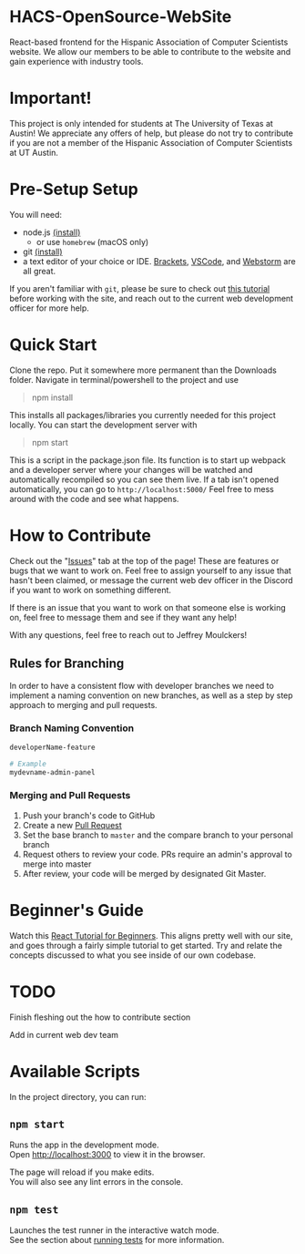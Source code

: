 # HACS-OpenSource-WebSite
React-based frontend for the Hispanic Association of Computer Scientists website. We allow our members to be able to contribute to the website and gain experience with industry tools.

# Important!

This project is only intended for students at The University of Texas at Austin! We appreciate any offers of help, but please do not try to contribute if you are not a member of the Hispanic Association of Computer Scientists at UT Austin.

# Pre-Setup Setup

You will need:

- node.js [(install)](https://nodejs.org/en/) 
  - or use `homebrew` (macOS only)
- git [(install)](https://git-scm.com/downloads)
- a text editor of your choice or IDE. [Brackets](https://brackets.io/), [VSCode](https://code.visualstudio.com/download), and [Webstorm](https://www.jetbrains.com/webstorm/download/) are all great.

If you aren't familiar with `git`, please be sure to check out [this tutorial](http://noodle.med.yale.edu/hdtag/notes/git_tut.pdf) before working with the site, and reach out to the current web development officer for more help.

# Quick Start

Clone the repo. Put it somewhere more permanent than the Downloads folder. Navigate in terminal/powershell to the project and use

> npm install

This installs all packages/libraries you currently needed for this project locally. You can start the development server with

> npm start

This is a script in the package.json file. Its function is to start up webpack and a developer server where your changes will be watched and automatically recompiled so you can see them live. If a tab isn't opened automatically, you can go to
`http://localhost:5000/`
Feel free to mess around with the code and see what happens.

# How to Contribute

Check out the "[Issues](https://github.com/texas-HACS/hacs-frontend/issues)" tab at the top of the page! These are features or bugs that we want to work on.
Feel free to assign yourself to any issue that hasn't been claimed, or message the current web dev officer in the Discord if you want to work on something different.

If there is an issue that you want to work on that someone else is working on, feel free to message them and see if they want any help!

With any questions, feel free to reach out to Jeffrey Moulckers!

## Rules for Branching

In order to have a consistent flow with developer branches we need to implement a naming convention on new branches, as well as a step by step approach to merging and pull requests.

### Branch Naming Convention

```bash
developerName-feature

# Example
mydevname-admin-panel
```

### Merging and Pull Requests

1. Push your branch's code to GitHub
2. Create a new [Pull Request](https://opensource.com/article/19/7/create-pull-request-github)
3. Set the base branch to `master` and the compare branch to your personal branch
4. Request others to review your code. PRs require an admin's approval to merge into master
5. After review, your code will be merged by designated Git Master.

# Beginner's Guide
Watch this [React Tutorial for Beginners](https://www.youtube.com/watch?v=QJZ-xgt4SJo). This aligns pretty well with our site, and goes through a fairly simple tutorial to get started. Try and relate the concepts discussed to what you see inside of our own codebase.

# TODO

Finish fleshing out the how to contribute section

Add in current web dev team

# Available Scripts

In the project directory, you can run:

## `npm start`

Runs the app in the development mode.<br />
Open [http://localhost:3000](http://localhost:3000) to view it in the browser.

The page will reload if you make edits.<br />
You will also see any lint errors in the console.

## `npm test`

Launches the test runner in the interactive watch mode.<br />
See the section about [running tests](https://facebook.github.io/create-react-app/docs/running-tests) for more information.